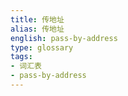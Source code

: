 ```yaml
---
title: 传地址
alias: 传地址
english: pass-by-address
type: glossary
tags:
- 词汇表
- pass-by-address
---
```

